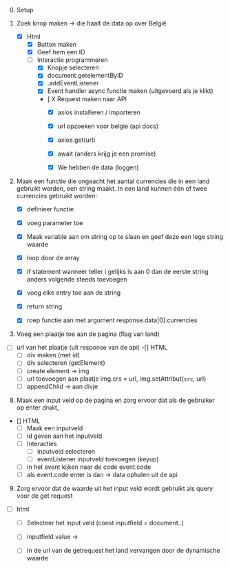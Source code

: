 0. Setup

1. Zoek knop maken -> die haalt de data op over België
    - [X] Html
        - [X] Button maken
        - [X] Geef hem een ID
      - [ ] Interactie programmeren
          - [X] Knopje selecteren
          - [X] document.getelementByID
          - [X] .addEventListener
          - [X] Event handler async functie maken (uitgevoerd als je klikt)
          - [ X Request maken naar API
            - [X] axios installeren / importeren
            - [X] url opzoeken voor belgie (api docs)  
            - [X] axios.get(url)
            - [X] await (anders krijg je een promise)
            - [X] We hebben de data (loggen)
    

4. Maak een functie die ongeacht het aantal currencies die in een land gebruikt worden, een string maakt. In een land kunnen één of twee currencies gebruikt worden:
    - [X] definieer functie
    - [X] voeg parameter toe
    - [X] Maak variable aan om string op te slaan en geef deze een lege string waarde  
    - [X] loop door de array
    - [X]  if statement wanneer teller i gelijks is aan 0 dan de eerste string anders volgende steeds toevoegen
    - [X] voeg elke entry toe aan de string 
    - [X] return string
    - [X] roep functie aan met argument response.data[0].currencies




7. Voeg een plaatje toe aan de pagina (flag van land)

- [ ] url van het plaatje  (uit response van de api)
  -[] HTML
    - [ ] div maken (met id)
    - [ ] div selecteren (getElement)
    - [ ] create element -> img
    - [ ] url toevoegen aan plaatje img.crs = url, img.setAttribut(`src`, url)  
    - [ ] appendChild -> aan divje
    
8. Maak een input veld op de pagina en zorg ervoor dat als de gebruiker op enter drukt,

- [] HTML
    - [ ] Maak een inputveld
    - [ ] id geven aan het inputveld
    - [ ] Interacties 
      - [ ] inputveld selecteren
      - [ ] eventListener inputveld toevoegen (keyup)
    - [ ] in het event kijken naar de code event.code
    - [ ] als event.code enter is dan -> data ophalen uit de api
    
9. Zorg ervoor dat de waarde uit het input veld wordt gebruikt als query voor de get request

- [ ] html
  - [ ] Selecteer het input veld (const inputfield = document..)
  - [ ] inputfield.value -> 
  - [ ] In de url van de getrequest het land vervangen door de dynamische waarde  

